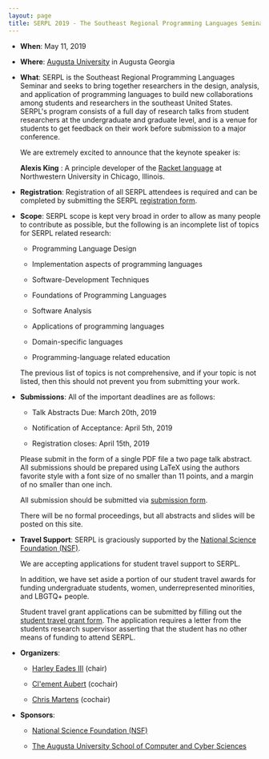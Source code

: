 ```yaml
---
layout: page
title: SERPL 2019 - The Southeast Regional Programming Languages Seminar
---
```


- **When**: May 11, 2019

- **Where**: [Augusta University](https://www.augusta.edu/ccs) in Augusta Georgia

- **What**: SERPL is the Southeast Regional Programming Languages
  Seminar and seeks to bring together researchers in the design,
  analysis, and application of programming languages to build new
  collaborations among students and researchers in the southeast
  United States.  SERPL's program consists of a full day of research
  talks from student researchers at the undergraduate and graduate
  level, and is a venue for students to get feedback on their work
  before submission to a major conference.

  We are extremely excited to announce that the keynote speaker is:

  **Alexis King** : A principle developer of the [Racket
  language](https://racket-lang.org/) at Northwestern University in
  Chicago, Illinois.

- **Registration**: Registration of all SERPL attendees is required
    and can be completed by submitting the SERPL [registration form](https://goo.gl/forms/Oeae43eUlqTYqTwi2).

- **Scope**: SERPL scope is kept very broad in order to allow as many people to
  contribute as possible, but the following is an incomplete list of
  topics for SERPL related research:
  
  - Programming Language Design

  - Implementation aspects of programming languages

  - Software-Development Techniques

  - Foundations of Programming Languages

  - Software Analysis

  - Applications of programming languages

  - Domain-specific languages

  - Programming-language related education
        
  The previous list of topics is not comprehensive, and if your topic
  is not listed, then this should not prevent you from submitting your
  work.

- **Submissions**:  All of the important deadlines are as follows:

  - Talk Abstracts Due: March 20th, 2019

  - Notification of Acceptance: April 5th, 2019

  - Registration closes: April 15th, 2019


  Please submit in the form of a single PDF file a two page talk
  abstract.  All submissions should be prepared using LaTeX using the
  authors favorite style with a font size of no smaller than 11 points,
  and a margin of no smaller than one inch.

  All submission should be submitted via [submission form](https://docs.google.com/forms/d/e/1FAIpQLSdtcs3SewZ-Q5v0Ow8ccPCA8DK9WnRKVwbgDBxXE4zS57BkIQ/viewform?usp=sf_link).

  There will be no formal proceedings, but all abstracts and slides
  will be posted on this site.

- **Travel Support**: SERPL is graciously supported by the [National Science Foundation (NSF)](https://nsf.gov/).

  We are accepting applications for student travel support to SERPL.

  In addition, we have set aside a portion of our student travel
  awards for funding undergraduate students, women, underrepresented
  minorities, and LBGTQ+ people.

  Student travel grant applications can be submitted by filling out
  the [student travel grant
  form](https://goo.gl/forms/rF9kE34nbN9Xte4Q2).  The application
  requires a letter from the students research supervisor asserting
  that the student has no other means of funding to attend SERPL.

- **Organizers**:

  - [Harley Eades III](http://metatheorem.org/) (chair)

  - [Cl\'ement Aubert](http://spots.augusta.edu/caubert/) (cochair)

  - [Chris Martens](https://sites.google.com/ncsu.edu/cmartens) (cochair)

- **Sponsors**:

  - [National Science Foundation (NSF)](https://nsf.gov/)
  
  - [The Augusta University School of Computer and Cyber Sciences](https://www.augusta.edu/ccs)